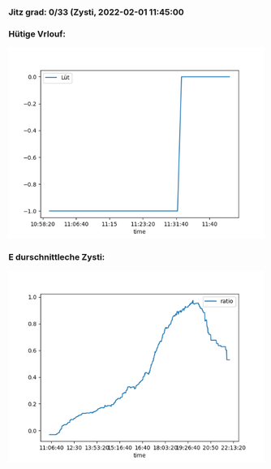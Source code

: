 ### Jitz grad: 0/33 (Zysti, 2022-02-01 11:45:00

### Hütige Vrlouf:
![Graph](Today.png)

### E durschnittleche Zysti:
![Graph](Zysti.png)